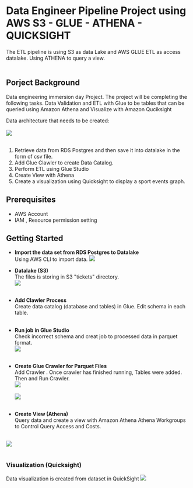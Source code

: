 # Data Engineer Pipeline Project using AWS S3 - GLUE - ATHENA - QUICKSIGHT
The ETL pipeline is using S3 as data Lake and  AWS GLUE ETL as access datalake. Using ATHENA to query a view.<br/><br/>

## Porject Background
Data engineering immersion day Project. The project will be completing the following tasks. Data Validation and ETL with Glue to be tables that can be queried using Amazon Athena and Visualize with Amazon Quciksight

Data architecture that needs to be created:<br/><br/>
<img src="https://github.com/Jira-saki/ETL-AWS-GLUE/blob/master/image/architect-diagram.png"><br/><br/>

1. Retrieve data from RDS Postgres and then save it into datalake in the form of csv file.
2. Add Glue Clawler to create Data Catalog.
3. Perform ETL using Glue Studio
4. Create View with Athena
5. Create a visualization using Quicksight to display a sport events graph.

## Prerequisites
- AWS Account
- IAM , Resource permission setting


## Getting Started

 - **Import the data set from RDS Postgres to Datalake**<br/>
Using AWS CLI to import data.
<img src="https://github.com/Jira-saki/ETL-AWS-GLUE/blob/master/image/rds-s3.png"><br/>
 
 - **Datalake (S3)**<br/>
The files is storing in S3 "tickets" directory.<br/>
<img src="https://github.com/Jira-saki/ETL-AWS-GLUE/blob/master/image/dataset-in-s3.png"><br/><br/>

- **Add Clawler Process**<br/>
Create data catalog (database and tables) in Glue. Edit schema in each table.<br/><br/>

- **Run job in Glue Studio**<br/>
Check incorrect schema and creat job to processed data in parquet format.<br/>
<img src="https://github.com/Jira-saki/ETL-AWS-GLUE/blob/master/image/job-succeeded.png"><br/><br/>



- **Create Glue Crawler for Parquet Files**<br/>
Add Crawler . Once crawler has finished running, Tables were added. Then and Run Crawler.<br/>
<img src="https://github.com/Jira-saki/ETL-AWS-GLUE/blob/master/image/parquet-crawler.png"><br/><br/>
<img src="https://github.com/Jira-saki/ETL-AWS-GLUE/blob/master/image/parquet-table.png"><br/><br/>

- **Create View (Athena)**<br/>
Query data and create a view with Amazon Athena
Athena Workgroups to Control Query Access and Costs.<br/>
<br/>
<img src="https://github.com/Jira-saki/ETL-AWS-GLUE/blob/master/image/query-view-Athena.png"><br/><br/>

### Visualization (Quicksight)
Data visualization is created from dataset in QuickSight
<img src="https://github.com/Jira-saki/ETL-AWS-GLUE/blob/master/image/dashboard.png"><br/><br/>
